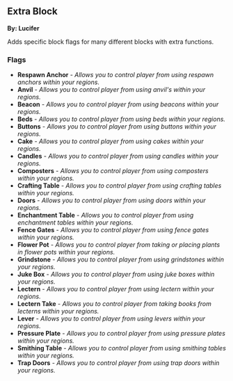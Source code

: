 ## Extra Block
**By: Lucifer**
<br>

Adds specific block flags for many different blocks with extra functions.
<br>

### Flags
* **Respawn Anchor** - *Allows you to control player from using respawn anchors within your regions.*
* **Anvil** - *Allows you to control player from using anvil's within your regions.*
* **Beacon** - *Allows you to control player from using beacons within your regions.*
* **Beds** - *Allows you to control player from using beds within your regions.*
* **Buttons** - *Allows you to control player from using buttons within your regions.*
* **Cake** - *Allows you to control player from using cakes within your regions.*
* **Candles** - *Allows you to control player from using candles within your regions.*
* **Composters** - *Allows you to control player from using composters within your regions.*
* **Crafting Table** - *Allows you to control player from using crafting tables within your regions.*
* **Doors** - *Allows you to control player from using doors within your regions.*
* **Enchantment Table** - *Allows you to control player from using enchantment tables within your regions.*
* **Fence Gates** - *Allows you to control player from using fence gates within your regions.*
* **Flower Pot** - *Allows you to control player from taking or placing plants in flower pots within your regions.*
* **Grindstone** - *Allows you to control player from using grindstones within your regions.*
* **Juke Box** - *Allows you to control player from using juke boxes within your regions.*
* **Lectern** - *Allows you to control player from using lectern within your regions.*
* **Lectern Take** - *Allows you to control player from taking books from lecterns within your regions.*
* **Lever** - *Allows you to control player from using levers within your regions.*
* **Pressure Plate** - *Allows you to control player from using pressure plates within your regions.*
* **Smithing Table** - *Allows you to control player from using smithing tables within your regions.*
* **Trap Doors** - *Allows you to control player from using trap doors within your regions.*
